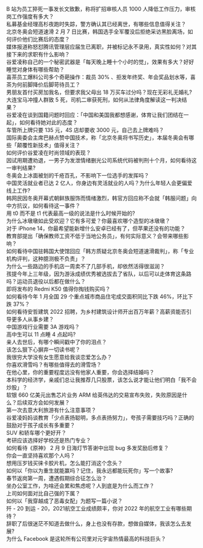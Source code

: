 B 站为员工猝死一事发长文致歉，称将扩招审核人员 1000 人降低工作压力，审核岗工作强度有多大？  
私募基金经理高杉夜跑时失踪，警方确认其已经离世，有哪些信息值得关注？  
北京冬奥会短道速滑 2 月 7 日比赛，韩国选手全军覆没后拒绝采访黑脸离场，如何评价他们比赛后的态度？  
媒体报道称怒怼腾讯管理层应届生已离职，并被标记永不录用，真实性如何？对其接下来的求职有什么影响？  
谷爱凌称自己的一个秘密武器是「每天晚上睡十个小时的觉」，效果有多大？好好睡觉对身体有哪些帮助？  
喜茶员工爆料公司多个奇葩操作：裁员 30% 、拒发年终奖、年会奖品划水等，喜茶为何前脚降价后脚苛待员工？  
男朋友首付买房加我名，但要求我父母出 18 万买车过分吗？现在无彩礼无婚礼?  
大连宝马冲撞人群致 5 死，司机二审获死刑，如何从法律角度解读这一判决结果？  
谷爱凌在谈到国籍问题时回应：「中国和美国我都想感谢，体育让我们团结在一起」，如何看待她对此的态度？  
车管所上牌只要 135 元，4S 店却要收 3000 元，自己去上牌难吗？  
国际奥委会主席巴赫点赞中国技术，称「北京冬奥将书写历史」，本届冬奥会有哪些「颠覆性新技术」值得关注？  
如何评价谷爱凌在时尚领域的表现？  
因试用期遭劝退，一男子为发泄情绪删光公司系统代码被判刑十个月，如何看待这一审判结果?  
冬奥会上冰面被划的千疮百孔，不影响下一位选手的发挥吗？  
中国灵活就业者已达 2 亿人，你身边有灵活就业的人吗？为什么年轻人会更偏爱线上工作?  
韩网民因冬奥开幕式朝鲜族服饰而情绪激烈，韩官方回应称不会就「韩服问题」向中方抗议，如何看待这一事件？  
用 t0 而不是 t1 代表最高一级的说法是什么时候开始的?  
为什么冰墩墩如此受欢迎？它有多可爱？你最喜欢哪个造型的冰墩墩？  
对于 iPhone 14，你最希望能新增什么安卓已经有了，但苹果还没有的功能？  
教育部提出「确保教师工资不低于当地公务员」，有何实际意义？会带来哪些影响？  
如何看待中国驻韩国大使馆回应「韩方质疑北京冬奥会短道速滑裁判」，称「专业机构评判，这种臆测极不负责」？  
为什么一些路边的手机店一周卖不了几部手机，却依然活得很滋润？  
孩提今年上三年级，因为游泳成绩优秀被选拔去了省队，以后可以走体育这条路吗？运动员退役以后都在做什么？  
即将发布的 Redmi K50 值得你掏钱购买吗？  
如何看待今年 1 月全国 29 个重点城市商品住宅成交面积同比下跌 46%，环比下跌 37%？  
如何看待安哲建筑 2022 招聘，为乡村建筑设计师开出百万年薪？高薪资能否引导更多人从事乡建？  
中国游戏行业需要 3A 游戏吗？  
高中生可以 11 点睡 4 点起吗?  
亲人去世后，有哪个瞬间戳中了你的泪点？  
该怎么狠下心摒弃一切读书呢？  
我很穷大学没有女生愿意给我谈恋爱怎么办？  
你喜欢滑雪吗？有哪些值得去的滑雪场？  
在他心里，你的重要程度远没有他家人重要，你会选择结婚吗？  
本科学的经济学，亲戚们总让我推荐几只股票，该怎么说才能让他们明白「我不会炒股」？  
软银 660 亿美元出售芯片业务 ARM 给英伟达的交易宣布失败，失败原因是什么？后续双方会如何发展？  
第一次去意大利旅游有什么注意事项？  
谷爱凌妈妈谈教育「少点表扬聪明，多点表扬努力」，夸孩子需要技巧吗？正确的鼓励对于孩子成长有多重要？  
SUV 和轿车哪个更好开？  
考研应该选择好学校还是热门专业？  
如何看待《原神》 2 月 9 日海灯节答谢中出现 bug 多发奖励后修复？  
你会一直坚持喜欢那个人吗？  
想用压岁钱买徕卡胶片机，怎么能打消这个念头？  
如何以「你以为重生就能赢吗？记住，我永远都能玩死你」写一个故事?  
春节返岗第一周，遭遇假期综合征怎么治？  
坐办公室工作，为啥还会累和焦虑呢？人到底是为什么而工作？  
上司如何面对比自己强的下属？  
如何以「我穿越成了恶毒女配」为题写一篇小说？  
歼 - 20 到运 - 20，2021航空工业成绩颇丰，你对 2022 年的航空工业有哪些期待？  
辞职了后很迷茫不知道去做什么，身上也没有存款，想做自媒体，我该怎么去发展?  
为什么 Facebook 是这轮所有公司里对元宇宙热情最高的科技巨头？  
